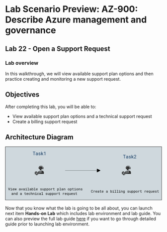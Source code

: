 # Lab Scenario Preview: AZ-900: Describe Azure management and governance

## Lab 22 - Open a Support Request

### Lab overview

In this walkthrough, we will view available support plan options and then practice creating and monitoring a new support request.

## Objectives

After completing this lab, you will be able to:

- View available support plan options and a technical support request
- Create a billing support request

## Architecture Diagram

![](../images/az900lab22.png)

Now that you know what the lab is going to be all about, you can launch next item **Hands-on Lab** which includes lab environment and lab guide. You can also preview the full lab guide [here](https://experience.cloudlabs.ai/#/labguidepreview/bd96959a-459c-48e1-903a-545ada6f4cf2) if you want to go through detailed guide prior to launching lab environment.